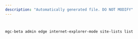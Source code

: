 ```yaml
---
description: "Automatically generated file. DO NOT MODIFY"
---
```


```bash


mgc-beta admin edge internet-explorer-mode site-lists list

```